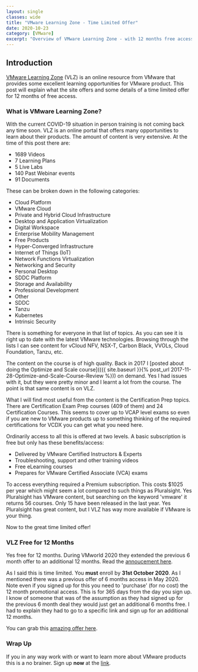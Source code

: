 ```yaml
---
layout: single
classes: wide
title: "VMware Learning Zone - Time Limited Offer"
date: 2020-10-23
category: [VMware]
excerpt: "Overview of VMware Learning Zone - with 12 months free access"
---
```


## Introduction

[VMware Learning Zone](https://www.vmware.com/learning/connect-learning.html) (VLZ) is an online resource from VMware that provides some excellent learning opportunities for VMware product. This post will explain what the site offers and some details of a time limited offer for 12 months of free access.

### What is VMware Learning Zone?

With the current COVID-19 situation in person training is not coming back any time soon. VLZ is an online portal that offers many opportunities to learn about their products. The amount of content is very extensive. At the time of this post there are:

- 1689 Videos
- 7 Learning Plans
- 5 Live Labs
- 140 Past Webinar events
- 91 Documents

These can be broken down in the following categories:

- Cloud Platform
- VMware Cloud
- Private and Hybrid Cloud Infrastructure
- Desktop and Application Virtualization
- Digital Workspace
- Enterprise Mobility Management
- Free Products
- Hyper-Converged Infrastructure
- Internet of Things (IoT)
- Network Functions Virtualization
- Networking and Security
- Personal Desktop
- SDDC Platform
- Storage and Availability
- Professional Development
- Other
- SDDC
- Tanzu
- Kubernetes
- Intrinsic Security

There is something for everyone in that list of topics. As you can see it is right up to date with the latest VMware technologies. Browsing through the lists I can see content for vCloud NFV, NSX-T, Carbon Black, VVOLs, Cloud Foundation, Tanzu, etc.

The content on the course is of high quality. Back in 2017 I [posted about doing the Optimize and Scale course](({{ site.baseurl }}{% post_url 2017-11-28-Optimize-and-Scale-Course-Review %})) on demand. Yes I had issues with it, but they were pretty minor and I learnt a lot from the course. The point is that same content is on VLZ.

What I will find most useful from the content is the Certification Prep topics. There are Certification Exam Prep courses (409 of them) and 24 Certification Courses. This seems to cover up to VCAP level exams so even if you are new to VMware products up to something thinking of the required certifications for VCDX you can get what you need here.

Ordinarily access to all this is offered at two levels. A basic subscription is free but only has these benefits/access:

- Delivered by VMware Certified Instructors & Experts
- Troubleshooting, support and other training videos
- Free eLearning courses
- Prepares for VMware Certified Associate (VCA) exams

To access everything required a Premium subscription. This costs \$1025 per year which might seem a lot compared to such things as Pluralsight. Yes Pluralsight has VMware content, but searching on the keyword 'vmware' it returns 56 courses. Only 15 have been released in the last year. Yes Pluralsight has great content, but I VLZ has way more available if VMware is your thing.

Now to the great time limited offer!

### VLZ Free for 12 Months

Yes free for 12 months. During VMworld 2020 they extended the previous 6 month offer to an additional 12 months. Read the [annoucement here](https://blogs.vmware.com/education/2020/09/29/breaking-news-from-vmworld-extended-access-to-complimentary-premium-digital-training/).

As I said this is time limited. You **must** enroll by **31st October 2020**. As I mentioned there was a previous offer of 6 months access in May 2020. Note even if you signed up for this you need to 'purchase' (for no cost) the 12 month promotional access. This is for 365 days from the day you sign up. I know of someone that was of the assumption as they had signed up for the previous 6 month deal they would just get an additional 6 months free. I had to explain they had to go to a specific link and sign up for an additional 12 months.

You can grab this [amazing offer here](https://mylearn.vmware.com/mgrReg/courses.cfm?ui=www_edu&a=one&id_subject=94845&mkt_tok=eyJpIjoiWkRBellXVmlPR0ZrTW1FeSIsInQiOiJ5SXVZRFI1N2V0c2ZrQnd4V3ZRWmM3MEF2cWIwOFVBQnVpeEFnUytrVFJ0RlpyVkh3RE0wMzJhRmI4Y0dpMG5ibkhqblg0RHBPdGlackhNcXBIbE9QUjNGa0gxVXVVamRXcCtQcm9wUmJCMEEzdlwvRDJcL3BvakVERHBcL05mQ3B1WiJ9).

### Wrap Up

If you in any way work with or want to learn more about VMware products this is a no brainer. Sign up **now** at the [link](https://mylearn.vmware.com/mgrReg/courses.cfm?ui=www_edu&a=one&id_subject=94845&mkt_tok=eyJpIjoiWkRBellXVmlPR0ZrTW1FeSIsInQiOiJ5SXVZRFI1N2V0c2ZrQnd4V3ZRWmM3MEF2cWIwOFVBQnVpeEFnUytrVFJ0RlpyVkh3RE0wMzJhRmI4Y0dpMG5ibkhqblg0RHBPdGlackhNcXBIbE9QUjNGa0gxVXVVamRXcCtQcm9wUmJCMEEzdlwvRDJcL3BvakVERHBcL05mQ3B1WiJ9).
